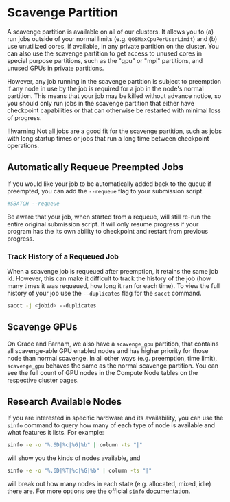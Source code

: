 # Scavenge Partition

A scavenge partition is available on all of our clusters. It allows you to (a) run jobs outside of your normal limits (e.g. `QOSMaxCpuPerUserLimit`) and (b) use unutilized cores, if available, in any private partition on the cluster. You can also use the scavenge partition to get access to unused cores in special purpose partitions, such as the "gpu" or "mpi" partitions, and unused GPUs in private partitions.

However, any job running in the scavenge partition is subject to preemption if any node in use by the job is required for a job in the node's normal partition. This means that your job may be killed without advance notice, so you should only run jobs in the scavenge partition that either have checkpoint capabilities or that can otherwise be restarted with minimal loss of progress.

!!!warning
    Not all jobs are a good fit for the scavenge partition, such as jobs with long startup times or jobs that run a long time between checkpoint operations.

## Automatically Requeue Preempted Jobs

If you would like your job to be automatically added back to the queue if preempted, you can add the `--requeue` flag to your submission script.

```bash
#SBATCH --requeue
```

Be aware that your job, when started from a requeue, will still re-run the entire original submission script. It will only resume progress if your program has the its own ability to checkpoint and restart from previous progress.

### Track History of a Requeued Job

When a scavenge job is requeued after preemption, it retains the same job id. However, this can make it difficult to track the history of the job (how many times it was requeued, how long it ran for each time). To view the full history of your job use the `--duplicates` flag for the `sacct` command.

``` bash
sacct -j <jobid> --duplicates
```

## Scavenge GPUs

On Grace and Farnam, we also have a `scavenge_gpu` partition, that contains all scavenge-able GPU enabled nodes and has higher priority for those node than normal scavenge. In all other ways
(e.g. preemption, time limit), `scavenge_gpu` behaves the same as the normal scavenge partition. You can see the full count of GPU nodes in the Compute Node tables on the respective cluster pages.

## Research Available Nodes

If you are interested in specific hardware and its availability, you can use the `sinfo` command to query how many of each type of node is available and what features it lists. For example:

``` bash
sinfo -e -o "%.6D|%c|%G|%b" | column -ts "|"
```

will show you the kinds of nodes available, and

``` bash
sinfo -e -o "%.6D|%T|%c|%G|%b" | column -ts "|"
```

will break out how many nodes in each state (e.g. allocated, mixed, idle) there are. For more options see the official [`sinfo` documentation](https://slurm.schedmd.com/sinfo.html).
